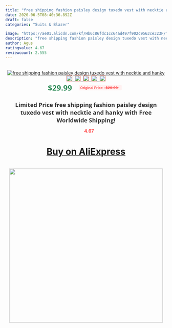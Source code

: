 ```yaml
---
title: "free shipping fashion paisley design tuxedo vest with necktie and hanky"
date: 2020-06-5T08:40:36.892Z
draft: false
categories: "Suits & Blazer"

image: "https://ae01.alicdn.com/kf/Hb6c86fdc1cc64ad497f902c9563ce323F/free-shipping-fashion-paisley-design-tuxedo-vest-with-necktie-and-hanky.jpg"
description: "free shipping fashion paisley design tuxedo vest with necktie and hanky"
author: Agus
ratingvalue: 4.67
reviewcount: 2.555
---
```

<br>
<div style="text-align: center;">
<a href="https://s.click.aliexpress.com/e/_AmOo1r" target="_blank" rel="nofollow noopener noreferrer"><img alt="free shipping fashion paisley design tuxedo vest with necktie and hanky" class="magnifier-image" src="https://ae01.alicdn.com/kf/Hb6c86fdc1cc64ad497f902c9563ce323F/free-shipping-fashion-paisley-design-tuxedo-vest-with-necktie-and-hanky.jpg_640x640.jpg">
<br>
<img style="border:1px solid salmon" src="https://ae01.alicdn.com/kf/Hb6c86fdc1cc64ad497f902c9563ce323F/free-shipping-fashion-paisley-design-tuxedo-vest-with-necktie-and-hanky.jpg_120x120.jpg">&nbsp;&nbsp;<img style="border:1px solid salmon" src="_120x120.jpg">&nbsp;&nbsp;<img style="border:1px solid salmon" src="_120x120.jpg">&nbsp;&nbsp;<img style="border:1px solid salmon" src="_120x120.jpg">&nbsp;&nbsp;<img style="border:1px solid salmon" src="_120x120.jpg"></a></div><br0>
<div style="text-align: center;"><span style="background-color: white; border: 0px; box-sizing: border-box; color: seagreen; display: inline-block; font-family: &quot;open sans&quot; , &quot;arial&quot; , &quot;helvetica&quot; , sans-serif , &quot;heiti&quot;; font-size: 24px; font-stretch: inherit; font-weight: 700; line-height: inherit; margin: 0px 10px 0px 0px; padding: 0px; vertical-align: middle;">$29.99 </span>
<span style="background: rgb(255 , 241 , 241); border-radius: 3px; border: 0px; box-sizing: border-box; color: #ff4747; display: inline-block; font-family: inherit; font-size: 12px; font-stretch: inherit; font-style: inherit; font-variant: inherit; font-weight: 600; line-height: inherit; margin: 0px; padding: 2px 5px; transform: scale(0.9); vertical-align: middle;">Original Price : <b style="text-decoration: line-through;">$29.99 </b> &nbsp;&nbsp;</span></div>
<h1 style="color: #333333; display: inline-block; font-family: &quot;open sans&quot; , &quot;arial&quot; , &quot;helvetica&quot; , sans-serif , &quot;heiti&quot;; font-size: 18px; font-stretch: inherit; font-weight: 700; text-align: center;">Limited Price free shipping fashion paisley design tuxedo vest with necktie and hanky with Free Worldwide Shipping!</h1>
<div style="color: #ff4747; text-align: center;">
<img src="https://4.bp.blogspot.com/-M0ZcTcb-5uY/XleCXlxnR4I/AAAAAAAAAEc/OrjgMkXV1oMQFaCRZj5HQwOCBcu3w1FegCPcBGAYYCw/s1600/star.png" style="height: 15px;">&nbsp;<b>4.67</b></div>
<div class="button_cont" align="center"><a class="buynow_a" href="https://s.click.aliexpress.com/e/_AmOo1r" target="_blank" rel="nofollow noopener noreferrer"><H1>Buy on AliExpress</H1></a></div><br>
<div class="separator" style="clear: both; text-align: center;">
<img src="https://lh3.googleusercontent.com/-pTy5HemUv9M/XlePHvY0dAI/AAAAAAAAAE4/0nX5iRUoIWY8eMW9Dpxeirr157OZliDIgCLcBGAsYHQ/s1600/badge.gif" width="480">
</div>
